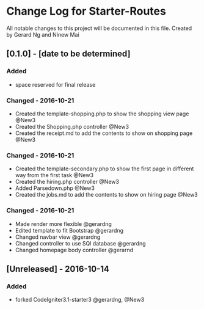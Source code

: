 # Change Log for Starter-Routes
All notable changes to this project will be documented in this file. Created by Gerard Ng and Ninew Mai

## [0.1.0] - [date to be determined]
### Added
- space reserved for final release

### Changed - 2016-10-21 
- Created the template-shopping.php to show the shopping view page @New3
- Created the Shopping.php controller @New3
- Created the receipt.md to add the contents to show on shopping page @New3

### Changed - 2016-10-21 
- Created the template-secondary.php to show the first page in different way from the first task @New3
- Created the hiring.php controller @New3
- Added Parsedown.php @New3
- Created the jobs.md to add the contents to show on hiring page @New3


### Changed - 2016-10-21 
 - Made render more flexible @gerardng
 - Edited template to fit Bootstrap @gerardng
 - Changed navbar view @gerardng
 - Changed controller to use SQl database @gerardng
 - Changed homepage body controller @gerarnd
 
 
## [Unreleased] - 2016-10-14
### Added
- forked CodeIgniter3.1-starter3 @gerardng, @New3
 

 
